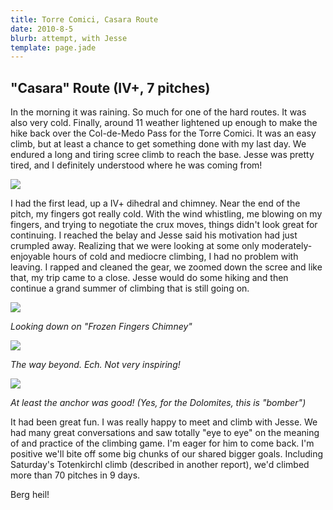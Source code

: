 ```yaml
---
title: Torre Comici, Casara Route
date: 2010-8-5
blurb: attempt, with Jesse
template: page.jade
---
```


"Casara" Route (IV+, 7 pitches)
----------

In the morning it was raining. So much for one of the hard routes. It
was also very cold. Finally, around 11 weather lightened up enough to make
the hike back over the Col-de-Medo Pass for the Torre Comici. It was an
easy climb, but at least a chance to get something done with my last day.
We endured a long and tiring scree climb to reach the base. Jesse was pretty
tired, and I definitely understood where he was coming from!
  
  
[![](http://farm5.static.flickr.com/4138/4812274333_baa8127ff0_b.jpg)](http://www.flickr.com/photos/ripsawridge/4812274333/)
  
  
I had the first lead, up a IV+ dihedral and chimney. Near the end of the
pitch, my fingers got really cold. With the wind whistling, me blowing
on my fingers, and trying to negotiate the crux moves, things didn't look
great for continuing. I reached the belay and Jesse said his motivation
had just crumpled away. Realizing that we were looking at some only moderately-enjoyable
hours of cold and mediocre climbing, I had no problem with leaving. I rapped
and cleaned the gear, we zoomed down the scree and like that, my trip came
to a close. Jesse would do some hiking and then continue a grand summer
of climbing that is still going on.
  
  
[![](http://farm5.static.flickr.com/4094/4812900976_60ab0bdbca_b.jpg)](http://www.flickr.com/photos/ripsawridge/4812900976/)
  
_Looking down on "Frozen Fingers Chimney"_
  
  
[![](http://farm5.static.flickr.com/4094/4812275353_65cdf9d6bd_b.jpg)](http://www.flickr.com/photos/ripsawridge/4812275353/)
  
_The way beyond. Ech. Not very inspiring!_
  
  
[![](http://farm5.static.flickr.com/4139/4812278669_041774e0e3_b.jpg)](http://www.flickr.com/photos/ripsawridge/4812278669/)
  
_At least the anchor was good! (Yes, for the Dolomites, this is "bomber")_
  
  
It had been great fun. I was really happy to meet and climb with Jesse.
We had many great conversations and saw totally "eye to eye" on the meaning
of and practice of the climbing game. I'm eager for him to come back. I'm
positive we'll bite off some big chunks of our shared bigger goals. Including
Saturday's Totenkirchl climb (described in another report), we'd climbed
more than 70 pitches in 9 days.
  
  
Berg heil!

